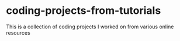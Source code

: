 # coding-projects-from-tutorials
This is a collection of coding projects I worked on from various online resources
